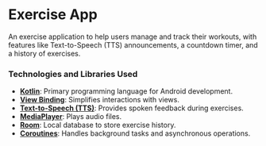 # Exercise App

An exercise application to help users manage and track their workouts, with features like Text-to-Speech (TTS) announcements, a countdown timer, and a history of exercises.

### Technologies and Libraries Used

- **[Kotlin](https://kotlinlang.org/)**: Primary programming language for Android development.
- **[View Binding](https://developer.android.com/topic/libraries/view-binding)**: Simplifies interactions with views.
- **[Text-to-Speech (TTS)](https://developer.android.com/reference/kotlin/android/speech/tts/TextToSpeech)**: Provides spoken feedback during exercises.
- **[MediaPlayer](https://developer.android.com/reference/kotlin/android/media/MediaPlayer)**: Plays audio files.
- **[Room](https://developer.android.com/training/data-storage/room)**: Local database to store exercise history.
- **[Coroutines](https://developer.android.com/kotlin/coroutines)**: Handles background tasks and asynchronous operations.
